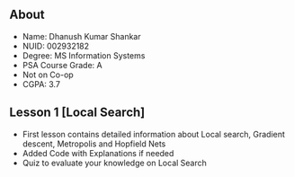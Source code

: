 ## About
- Name: Dhanush Kumar Shankar <br>
- NUID: 002932182 <br>
- Degree: MS Information Systems <br>
- PSA Course Grade: A <br>
- Not on Co-op <br>
- CGPA: 3.7 <br>


## Lesson 1 [Local Search]
- First lesson contains detailed information about Local search, Gradient descent, Metropolis and Hopfield Nets
- Added Code with Explanations if needed
- Quiz to evaluate your knowledge on Local Search